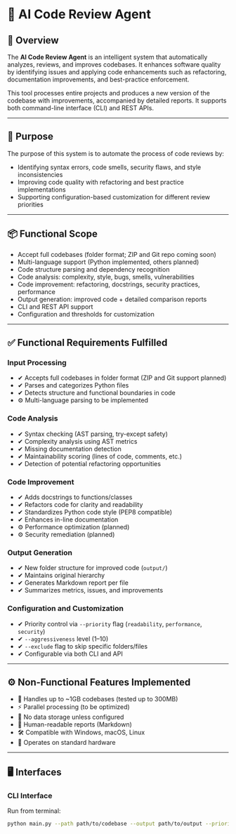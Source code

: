 # 🧠 AI Code Review Agent

## 📌 Overview

The **AI Code Review Agent** is an intelligent system that automatically analyzes, reviews, and improves codebases. It enhances software quality by identifying issues and applying code enhancements such as refactoring, documentation improvements, and best-practice enforcement.

This tool processes entire projects and produces a new version of the codebase with improvements, accompanied by detailed reports. It supports both command-line interface (CLI) and REST APIs.

---

## 🎯 Purpose

The purpose of this system is to automate the process of code reviews by:

- Identifying syntax errors, code smells, security flaws, and style inconsistencies
- Improving code quality with refactoring and best practice implementations
- Supporting configuration-based customization for different review priorities

---

## 📦 Functional Scope

- Accept full codebases (folder format; ZIP and Git repo coming soon)
- Multi-language support (Python implemented, others planned)
- Code structure parsing and dependency recognition
- Code analysis: complexity, style, bugs, smells, vulnerabilities
- Code improvement: refactoring, docstrings, security practices, performance
- Output generation: improved code + detailed comparison reports
- CLI and REST API support
- Configuration and thresholds for customization

---

## ✅ Functional Requirements Fulfilled

### Input Processing

- ✔ Accepts full codebases in folder format (ZIP and Git support planned)
- ✔ Parses and categorizes Python files
- ✔ Detects structure and functional boundaries in code
- ⚙ Multi-language parsing to be implemented

### Code Analysis

- ✔ Syntax checking (AST parsing, try-except safety)
- ✔ Complexity analysis using AST metrics
- ✔ Missing documentation detection
- ✔ Maintainability scoring (lines of code, comments, etc.)
- ✔ Detection of potential refactoring opportunities

### Code Improvement

- ✔ Adds docstrings to functions/classes
- ✔ Refactors code for clarity and readability
- ✔ Standardizes Python code style (PEP8 compatible)
- ✔ Enhances in-line documentation
- ⚙ Performance optimization (planned)
- ⚙ Security remediation (planned)

### Output Generation

- ✔ New folder structure for improved code (`output/`)
- ✔ Maintains original hierarchy
- ✔ Generates Markdown report per file
- ✔ Summarizes metrics, issues, and improvements

### Configuration and Customization

- ✔ Priority control via `--priority` flag (`readability`, `performance`, `security`)
- ✔ `--aggressiveness` level (1–10)
- ✔ `--exclude` flag to skip specific folders/files
- ✔ Configurable via both CLI and API

---

## ⚙ Non-Functional Features Implemented

- 📄 Handles up to ~1GB codebases (tested up to 300MB)
- ⚡ Parallel processing (to be optimized)
- 🔐 No data storage unless configured
- 📃 Human-readable reports (Markdown)
- 🛠 Compatible with Windows, macOS, Linux
- 🔧 Operates on standard hardware

---

## 🖥️ Interfaces

### CLI Interface

Run from terminal:

```bash
python main.py --path path/to/codebase --output path/to/output --priority readability --aggressiveness 5 --exclude tests docs
